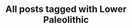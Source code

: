 ---
layout: tag
title: "All posts tagged with Lower Paleolithic"
permalink: /weblog/tags/lower-paleolithic/
taxonomy: Lower Paleolithic
---
